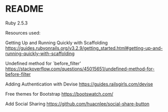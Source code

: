 # README


Ruby 2.5.3

Resources used:


Getting Up and Running Quickly with Scaffolding
https://guides.rubyonrails.org/v3.2.9/getting_started.html#getting-up-and-running-quickly-with-scaffolding

Undefined method for `before_filter'
https://stackoverflow.com/questions/45015651/undefined-method-for-before-filter

Adding Authentication with Devise
https://guides.railsgirls.com/devise


Free themes for Bootstrap
https://bootswatch.com/

Add Social Sharing
https://github.com/huacnlee/social-share-button